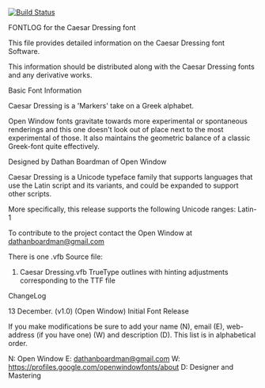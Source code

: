 [![Build Status](https://travis-ci.org/fontdirectory/caesardressing.svg?branch=master)](https://travis-ci.org/fontdirectory/caesardressing)

FONTLOG for the Caesar Dressing font

This file provides detailed information on the 
Caesar Dressing font Software.

This information should be distributed along with the 
Caesar Dressing fonts and any derivative works.

Basic Font Information

Caesar Dressing is a 'Markers' take on a Greek alphabet. 

Open Window fonts gravitate towards more experimental or 
spontaneous renderings and this one doesn't look out of 
place next to the most experimental of those. It also 
maintains the geometric balance of a classic 
Greek-font quite effectively.

Designed by Dathan Boardman of Open Window

Caesar Dressing is a Unicode typeface family that supports 
languages that use the Latin script and its variants, and 
could be expanded to support other scripts.

More specifically, this release supports the following Unicode
ranges: Latin-1

To contribute to the project contact the Open Window at 
dathanboardman@gmail.com

There is one .vfb Source file:

1. Caesar Dressing.vfb TrueType outlines with hinting 
   adjustments corresponding to the TTF file

ChangeLog

13 December. (v1.0) (Open Window)
Initial Font Release

If you make modifications be sure to add your name (N), 
email (E), web-address (if you have one) (W) and description (D). 
This list is in alphabetical order.

N: Open Window
E: dathanboardman@gmail.com
W: https://profiles.google.com/openwindowfonts/about
D: Designer and Mastering